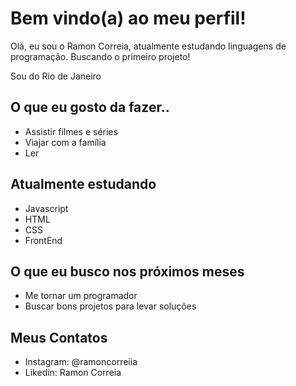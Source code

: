 # Bem vindo(a) ao meu perfil!

Olá, eu sou o Ramon Correia, atualmente estudando linguagens de programação. Buscando o primeiro projeto!

Sou do Rio de Janeiro

## O que eu gosto da fazer..

- Assistir filmes e séries
- Viajar com a família
- Ler

## Atualmente estudando

- Javascript
- HTML
- CSS
- FrontEnd

## O que eu busco nos próximos meses

- Me tornar um programador
- Buscar bons projetos para levar soluções

## Meus Contatos

- Instagram: @ramoncorreiia
- Likedin: Ramon Correia
